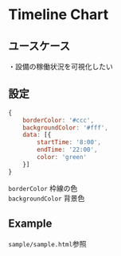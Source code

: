 # Timeline Chart

## ユースケース
・設備の稼働状況を可視化したい

## 設定
```js
{
    borderColor: '#ccc',
    backgroundColor: '#fff',
    data: [{
        startTime: '8:00',
        endTime: '22:00',
        color: 'green'
    }]
}
```

`borderColor` 枠線の色  
`backgroundColor` 背景色

## Example
`sample/sample.html`参照